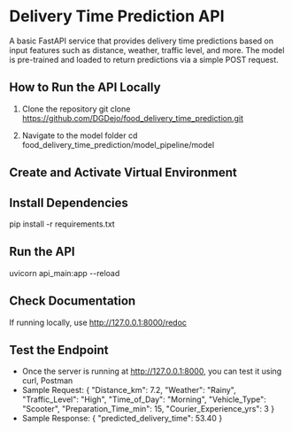 # Delivery Time Prediction API

A basic FastAPI service that provides delivery time predictions based on input features such as distance, weather, traffic level, and more. 
The model is pre-trained and loaded to return predictions via a simple POST request.

## How to Run the API Locally

1. Clone the repository
git clone https://github.com/DGDejo/food_delivery_time_prediction.git

2. Navigate to the model folder
cd food_delivery_time_prediction/model_pipeline/model

## Create and Activate Virtual Environment

## Install Dependencies

pip install -r requirements.txt

## Run the API

uvicorn api_main:app --reload

## Check Documentation

If running locally, use http://127.0.0.1:8000/redoc

## Test the Endpoint

- Once the server is running at http://127.0.0.1:8000, you can test it using curl, Postman
- Sample Request:
    {
    "Distance_km": 7.2,
    "Weather": "Rainy",
    "Traffic_Level": "High",
    "Time_of_Day": "Morning",
    "Vehicle_Type": "Scooter",
    "Preparation_Time_min": 15,
    "Courier_Experience_yrs": 3
    }
- Sample Response:
    {
    "predicted_delivery_time": 53.40
    }
